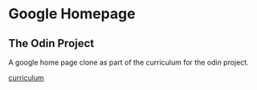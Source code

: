 # Google Homepage

## The Odin Project

A google home page clone as part of the curriculum for the odin project.

[curriculum](http://www.theodinproject.com/web-development-101/html-css)